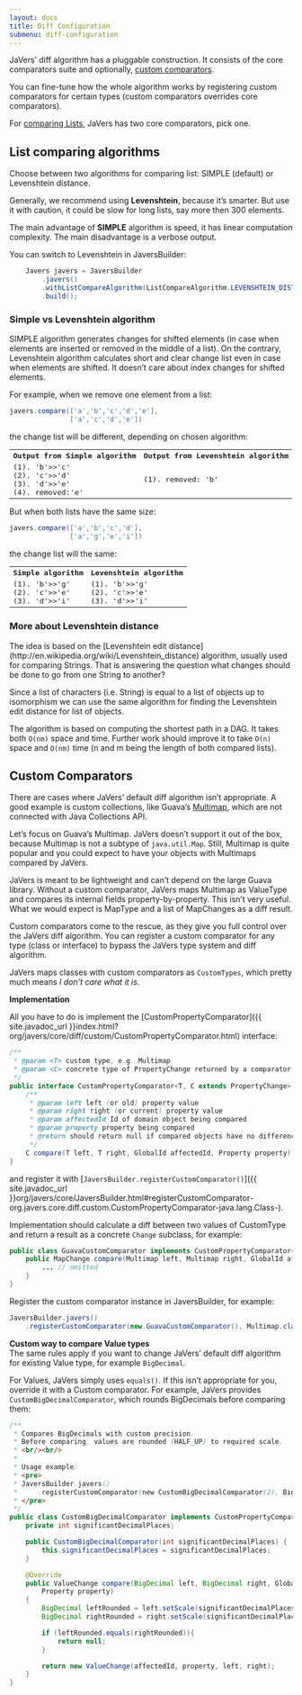 ```yaml
---
layout: docs
title: Diff Configuration
submenu: diff-configuration
---
```


JaVers’ diff algorithm has a pluggable construction.
It consists of the core comparators suite and optionally, [custom comparators](#custom-comparators).

You can fine-tune how the whole algorithm works by registering custom comparators
for certain types (custom comparators overrides core comparators).

For [comparing Lists](#list-algorithms), JaVers has two core comparators, pick one.


<h2 id="list-algorithms">List comparing algorithms</h2>
Choose between two algorithms for comparing list: SIMPLE (default)
or Levenshtein distance.

Generally, we recommend using **Levenshtein**, because it’s smarter.
But use it with caution, it could be slow for long lists,
say more then 300 elements.

The main advantage of **SIMPLE** algorithm is speed, it has linear computation complexity.
The main disadvantage is a verbose output.

You can switch to Levenshtein in JaversBuilder:

```java
    Javers javers = JaversBuilder
        .javers()
        .withListCompareAlgorithm(ListCompareAlgorithm.LEVENSHTEIN_DISTANCE)
        .build();
```

<h3 id="simple-vs-levenshtein">Simple vs Levenshtein algorithm</h3>

SIMPLE algorithm generates changes for shifted elements (in case when elements are inserted or removed in the middle of a list).
On the contrary, Levenshtein algorithm calculates short and clear change list even in case when elements are shifted.
It doesn’t care about index changes for shifted elements.

For example, when we remove one element from a list:

```java
javers.compare(['a','b','c','d','e'],
               ['a','c','d','e'])
```

the change list will be different, depending on chosen algorithm:

<table class="table" width="100%" style='word-wrap: break-word; font-family: monospace;'>
    <tr>
        <th>
        Output from Simple algorithm
        </th>
        <th>
            Output from Levenshtein algorithm
        </th>
    </tr>
    <tr>
        <td>
            (1). 'b'>>'c' <br />
            (2). 'c'>>'d' <br />
            (3). 'd'>>'e' <br />
            (4). removed:'e'
        </td>
        <td>
            (1). removed: 'b'
        </td>
    </tr>
</table>

But when both lists have the same size:

```java
javers.compare(['a','b','c','d'],
               ['a','g','e','i'])
```

the change list will the same:

<table class="table" width="100%" style='word-wrap: break-word; font-family: monospace;'>
    <tr>
        <th>
        Simple algorithm
        </th>
        <th>
            Levenshtein algorithm
        </th>
    </tr>
    <tr>
        <td>
            (1). 'b'>>'g' <br />
            (2). 'c'>>'e' <br />
            (3). 'd'>>'i' <br />
        </td>
        <td>
            (1). 'b'>>'g' <br />
            (2). 'c'>>'e' <br />
            (3). 'd'>>'i' <br />
        </td>
    </tr>
</table>

<h3 id="more-about-levenshtein">More about Levenshtein distance</h3>
The idea is based on the [Levenshtein edit distance](http://en.wikipedia.org/wiki/Levenshtein_distance)
algorithm, usually used for comparing Strings.
That is answering the question what changes should be done to go from one String to another?

Since a list of characters (i.e. String) is equal to a list of objects up to isomorphism
we can use the same algorithm for finding the Levenshtein edit distance for list of objects.

The algorithm is based on computing the shortest path in a DAG. It takes both `O(nm)` space
and time. Further work should improve it to take `O(n)` space and `O(nm)` time (n and m being
the length of both compared lists).

<h2 id="custom-comparators">Custom Comparators</h2>

There are cases where JaVers’ default diff algorithm isn’t appropriate.
A good example is custom collections, like Guava’s [Multimap](http://docs.guava-libraries.googlecode.com/git/javadoc/com/google/common/collect/Multimap.html),
which are not connected with Java Collections API.

Let’s focus on Guava’s Multimap.
JaVers doesn’t support it out of the box, because Multimap is not a subtype of `java.util.Map`.
Still, Multimap is quite popular and you could expect to
have your objects with Multimaps compared by JaVers.

JaVers is meant to be lightweight and can’t depend on the large Guava library.
Without a custom comparator, JaVers maps Multimap as ValueType and compares its internal fields property-by-property.
This isn’t very useful. What we would expect is MapType and a list of MapChanges as a diff result.

Custom comparators come to the rescue, as they give you full control over the JaVers diff algorithm.
You can register a custom comparator for any type (class or interface)
to bypass the JaVers type system and diff algorithm.

JaVers maps classes with custom comparators as `CustomTypes`, which pretty much means
*I don’t care what it is*.

**Implementation**<br/>

All you have to do is implement the
[CustomPropertyComparator]({{ site.javadoc_url }}index.html?org/javers/core/diff/custom/CustomPropertyComparator.html)
interface:

 ```java
 /**
  * @param <T> custom type, e.g. Multimap
  * @param <C> concrete type of PropertyChange returned by a comparator
  */
 public interface CustomPropertyComparator<T, C extends PropertyChange> {
     /**
      * @param left left (or old) property value
      * @param right right (or current) property value
      * @param affectedId Id of domain object being compared
      * @param property property being compared
      * @return should return null if compared objects have no differences
      */
     C compare(T left, T right, GlobalId affectedId, Property property);
 }
 ```

and register it with
 [`JaversBuilder.registerCustomComparator()`]({{ site.javadoc_url }}org/javers/core/JaversBuilder.html#registerCustomComparator-org.javers.core.diff.custom.CustomPropertyComparator-java.lang.Class-).

Implementation should calculate a diff between two values of CustomType
and return a result as a concrete `Change` subclass, for example:

```java
public class GuavaCustomComparator implements CustomPropertyComparator<Multimap, MapChange> {
    public MapChange compare(Multimap left, Multimap right, GlobalId affectedId, Property property) {
        ... // omitted
    }
}
```

Register the custom comparator instance in JaversBuilder, for example:

```java
JaversBuilder.javers()
    .registerCustomComparator(new GuavaCustomComparator(), Multimap.class).build()
```

**Custom way to compare Value types**<br/>
The same rules apply if you want to change JaVers’ default diff algorithm
for existing Value type, for example `BigDecimal`.

For Values, JaVers simply uses `equals()`. If this isn’t appropriate for you,
override it with a Custom comparator.
For example, JaVers provides `CustomBigDecimalComparator`, which rounds BigDecimals before comparing them:

```java
/**
 * Compares BigDecimals with custom precision.
 * Before comparing, values are rounded (HALF_UP) to required scale.
 * <br/><br/>
 *
 * Usage example:
 * <pre>
 * JaversBuilder.javers()
 *     .registerCustomComparator(new CustomBigDecimalComparator(2), BigDecimal).build();
 * </pre>
 */
public class CustomBigDecimalComparator implements CustomPropertyComparator<BigDecimal, ValueChange>{
    private int significantDecimalPlaces;

    public CustomBigDecimalComparator(int significantDecimalPlaces) {
        this.significantDecimalPlaces = significantDecimalPlaces;
    }

    @Override
    public ValueChange compare(BigDecimal left, BigDecimal right, GlobalId affectedId,
        Property property)
    {
        BigDecimal leftRounded = left.setScale(significantDecimalPlaces, ROUND_HALF_UP);
        BigDecimal rightRounded = right.setScale(significantDecimalPlaces, ROUND_HALF_UP);

        if (leftRounded.equals(rightRounded)){
            return null;
        }

        return new ValueChange(affectedId, property, left, right);
    }
}
```








